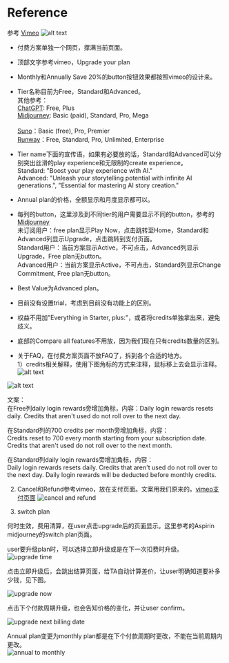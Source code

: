 # Reference
参考 [Vimeo](https://vimeo.com/upgrade-plan)
![alt text](image-4.png)

- 付费方案单独一个网页，撑满当前页面。
- 顶部文字参考vimeo，Upgrade your plan
- Monthly和Annually Save 20%的button按钮效果都按照vimeo的设计来。
- Tier名称目前为Free，Standard和Advanced。<br>
其他参考：<br>
[ChatGPT](https://chatgpt.com/#pricing): Free, Plus<br>
[Midjourney](https://www.midjourney.com/checkout/plans?hash=be96d15e0742cef72e6cc2396a7d108c60349e6c46a425b55aec6c22770db0e9a69126ccef2d2164f1a9ddd1334b37fdPdnDmhUTSN8tFYzWAlVqfywbiPwqugW0YScB2ttUkY7O35aDci8irrv2snvjDmm1Y1fYgjpN604CwI9mqGUiaPvQ24ZXU0AVjU7rpUjfJJV8h2hOVdjQMe0E4vXyz0V9MunYdv6Dz/BGc0XwVf6lpXE7oV2uukjYGbEypcaswP8UebSb%20c3BQNql1X7yf3X9EoPiix2GFeYYutnOyCC3tdnSSGPYvsPuufa0s6LI066loQd3vCxsH4Xbf1TWsEbipb7F/9sDwOIbDWqLG9MErGLnFu0O5T4TwCP2hnscfCs=): Basic (paid), Standard, Pro, Mega<br>  
[Suno](https://suno.com/account)：Basic (free), Pro, Premier<br> 
[Runway](https://app.runwayml.com/video-tools/teams/mandywangwwwe/dashboard)：Free, Standard, Pro, Unlimited, Enterprise<br>

- Tier name下面的宣传语，如果有必要放的话，Standard和Advanced可以分别突出丝滑的play experience和无限制的create experience。<br>
Standard: "Boost your play experience with AI."<br>
Advanced: "Unleash your storytelling potential with infinite AI generations.", "Essential for mastering AI story creation."<br>
- Annual plan的价格，全额显示和月度显示都可以。
- 每列的button，这里涉及到不同tier的用户需要显示不同的button，参考的[Midjourney](https://www.midjourney.com/checkout/plans?hash=be96d15e0742cef72e6cc2396a7d108c60349e6c46a425b55aec6c22770db0e9a69126ccef2d2164f1a9ddd1334b37fdPdnDmhUTSN8tFYzWAlVqfywbiPwqugW0YScB2ttUkY7O35aDci8irrv2snvjDmm1Y1fYgjpN604CwI9mqGUiaPvQ24ZXU0AVjU7rpUjfJJV8h2hOVdjQMe0E4vXyz0V9MunYdv6Dz/BGc0XwVf6lpXE7oV2uukjYGbEypcaswP8UebSb%20c3BQNql1X7yf3X9EoPiix2GFeYYutnOyCC3tdnSSGPYvsPuufa0s6LI066loQd3vCxsH4Xbf1TWsEbipb7F/9sDwOIbDWqLG9MErGLnFu0O5T4TwCP2hnscfCs=)<br>
未订阅用户：free plan显示Play Now，点击跳转至Home，Standard和Advanced列显示Upgrade，点击跳转到支付页面。<br>
Standard用户：当前方案显示Active，不可点击，Advanced列显示Upgrade，Free plan无button。<br>
Advanced用户：当前方案显示Active，不可点击，Standard列显示Change Commitment, Free plan无button。<br>

- Best Value为Advanced plan。
- 目前没有设置trial，考虑到目前没有功能上的区别。
- 权益不用加"Everything in Starter, plus:"，或者将credits单独拿出来，避免歧义。
- 底部的Compare all features不用放，因为我们现在只有credits数量的区别。

- 关于FAQ，在付费方案页面不放FAQ了，拆到各个合适的地方。<br>
1）credits相关解释，使用下图角标的方式来注释，鼠标移上去会显示注释。<br>
![alt text](image-1.png)<br>

![alt text](image-2.png)<br>

文案：<br>
在Free列daily login rewards旁增加角标，内容：Daily login rewards resets daily. Credits that aren't used do not roll over to the next day.<br>

在Standard列的700 credits per month旁增加角标，内容：<br>
Credits reset to 700 every month starting from your subscription date. Credits that aren't used do not roll over to the next month. <br>

在Standard列daily login rewards旁增加角标，内容：<br>
Daily login rewards resets daily. Credits that aren't used do not roll over to the next day. Daily login rewards will be deducted before monthly credits.<br>

2) Cancel和Refund参考vimeo，放在支付页面。文案用我们原来的。[vimeo支付页面](https://vimeo.com/store/seat_subscription?plan=standard&trial=false&period=year)
![cancel and refund](image-3.png)

3) switch plan

何时生效，费用清算，在user点击upgrade后的页面显示。这里参考的Aspirin midjourney的switch plan页面。<br>

user要升级plan时，可以选择立即升级或是在下一次扣费时升级。<br>
![upgrade time](rs-monetization/upgrade_time.png)

点击立即升级后，会跳出结算页面，给TA自动计算差价，让user明确知道要补多少钱，见下图。<br>

![upgrade now](rs-monetization/upgrade.png)

点击下个付款周期升级，也会告知价格的变化，并让user confirm。<br>

![upgrade next billing date](rs-monetization/upgrade_end_of_due_day.png)

Annual plan变更为monthly plan都是在下个付款周期时更改，不能在当前周期内更改。<br>
![annual to monthly](rs-monetization/annual_to_monthly.png)
